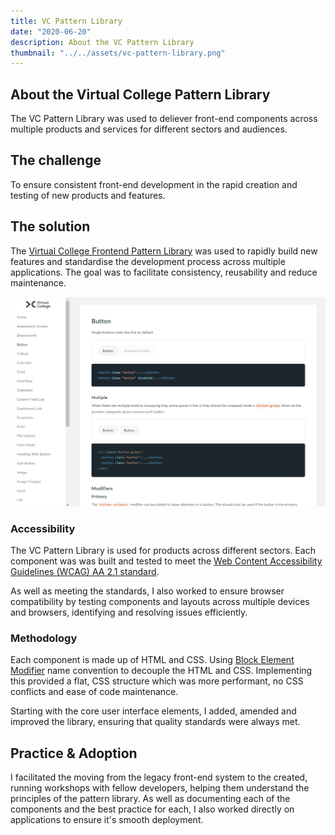 ```yaml
---
title: VC Pattern Library
date: "2020-06-20"
description: About the VC Pattern Library
thumbnail: "../../assets/vc-pattern-library.png"
---
```


## About the Virtual College Pattern Library
The VC Pattern Library was used to deliever front-end components across multiple products and services for different sectors and audiences. 

## The challenge
To ensure consistent front-end development in the rapid creation and testing of new products and features.

## The solution
The [Virtual College Frontend Pattern Library](https://virtualcollege.github.io/vc-app-patterns/#/) was used to rapidly build new features and standardise the development process across multiple applications. The goal was to facilitate consistency, reusability and reduce maintenance.

![Pattern Library](./pattern-library.png)

### Accessibility
The VC Pattern Library is used for products across different sectors. Each component was was built and tested to meet the [Web Content Accessibility Guidelines (WCAG) AA 2.1 standard](https://www.w3.org/WAI/standards-guidelines/wcag/).

As well as meeting the standards, I also worked to ensure browser compatibility by testing components and layouts across multiple devices and browsers, identifying and resolving issues efficiently. 

### Methodology
Each component is made up of HTML and CSS. Using [Block Element Modifier](http://getbem.com/) name convention to decouple the HTML and CSS. Implementing this provided a flat, CSS structure which was more performant, no CSS conflicts and ease of code maintenance.

Starting with the core user interface elements, I added, amended and improved the library, ensuring that quality standards were always met.

## Practice & Adoption
I facilitated the moving from the legacy front-end system to the created, running workshops with fellow developers, helping them understand the principles of the pattern library. As well as documenting each of the components and the best practice for each, I also worked directly on applications to ensure it's smooth deployment. 
